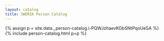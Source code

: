 ```yaml
---
layout: catalog
title: SWERIK Person Catalog
---
```

{% assign p = site.data._person-catalog.i-PQWJzhaevKGbSNtPqoUeSA %}
{% include person-catalog.html p=p %}

